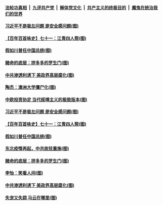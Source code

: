 

####  [法轮功真相](../../../../basic/blob/master/README.md?t=01072131) &nbsp;|&nbsp; [九评共产党](../../../../9ping.md/blob/master/README.md?t=01072131) &nbsp;|&nbsp; [解体党文化](../../../../jtdwh.md/blob/master/README.md?t=01072131)  &nbsp;|&nbsp; [共产主义的终极目的](../../../../gczydzjmd.md/blob/master/README.md?t=01072131) &nbsp;|&nbsp; [魔鬼在统治我们的世界](../../../../mgztzwmdsj.md/blob/master/README.md?t=01072131) 

#### [习近平不是极左问题 是安全感问题(图)](../pages/p4/958310.md?t=01072131) 

#### [【百年百首咏史】七十一：江青四人帮(图)](../pages/p4/958289.md?t=01072131) 

#### [假如川普任中国总统(图)](../pages/p4/958231.md?t=01072131) 

#### [赌命的底层：拼多多的罗生门(图)](../pages/p4/958174.md?t=01072131) 


#### [中共渗透利诱下 美政界高层腐化(图)](../pages/p4/958179.md?t=01072131) 


#### [陶杰：澳洲大学僵尸化(图)](../pages/p4/958313.md?t=01072131) 

#### [中欧投资协定 当代绥靖主义的极致版本(图)](../pages/p4/958312.md?t=01072131) 

#### [习近平不是极左问题 是安全感问题(图)](../pages/p4/958310.md?t=01072131) 

#### [【百年百首咏史】七十一：江青四人帮(图)](../pages/p4/958289.md?t=01072131) 


#### [假如川普任中国总统(图)](../pages/p4/958231.md?t=01072131) 




#### [东北疫情再起，中共故技重施(图)](../pages/p4/958210.md?t=01072131) 

#### [赌命的底层：拼多多的罗生门(图)](../pages/p4/958174.md?t=01072131) 



#### [李怡：笑看人间(图)](../pages/p4/958172.md?t=01072131) 

#### [中共渗透利诱下 美政界高层腐化(图)](../pages/p4/958179.md?t=01072131) 




#### [失宠又失踪 马云在哪里(图)](../pages/p4/958085.md?t=01072131) 

